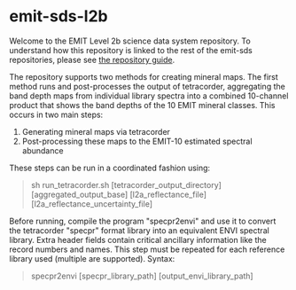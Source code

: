 # emit-sds-l2b

Welcome to the EMIT Level 2b science data system repository.  To understand how this repository is linked to the rest of the emit-sds repositories, please see [the repository guide](https://github.jpl.nasa.gov/emit-sds/emit-main/wiki/Repository-Guide).

The repository supports two methods for creating mineral maps.  The first method runs and post-processes the output of tetracorder, aggregating the band depth maps from individual library spectra into a combined 10-channel product that shows the band depths of the 10 EMIT mineral classes. This occurs in two main steps: 

1) Generating mineral maps via tetracorder
2) Post-processing these maps to the EMIT-10 estimated spectral abundance

These steps can be run in a coordinated fashion using:

> sh run_tetracorder.sh [tetracorder_output_directory] [aggregated_output_base] [l2a_reflectance_file] [l2a_reflectance_uncertainty_file] 

Before running, compile the program "specpr2envi" and use it to convert the tetracorder "specpr" format library into an equivalent ENVI spectral library.  Extra header fields contain critical ancillary information like the record numbers and names.  This step must be repeated for each reference library used (multiple are supported). Syntax:
> specpr2envi [specpr_library_path] [output_envi_library_path] 


